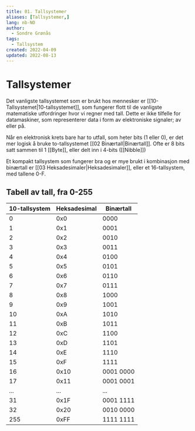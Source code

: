 ```yaml
---
title: 01. Tallsystemer
aliases: [Tallsystemer,]
lang: nb-NO
author:
  - Sondre Grønås
tags:
  - Tallsystem
created: 2022-04-09
updated: 2022-08-13
---
```

# Tallsystemer
Det vanligste tallsystemet som er brukt hos mennesker er [[10-Tallsystemet|10-tallsystemet]], som fungerer flott til de vanligste matematiske utfordringer hvor vi regner med tall. Dette er ikke tilfelle for datamaskiner, som representerer data i form av elektroniske signaler; av eller på.

Når en elektronisk krets bare har to utfall, som heter bits (1 eller 0), er det mer logisk å bruke to-tallsystemet [[02 Binærtall|Binærtall]]. Ofte er 8 bits satt sammen til 1 [[Byte]], eller delt inn i 4-bits ([[Nibble]])

Et kompakt tallsystem som fungerer bra og er mye brukt i kombinasjon med binærtall er [[03 Heksadesimaler|Heksadesimaler]], eller et 16-tallsystem, med tallene 0-F.

## Tabell av tall, fra 0-255
| 10-tallsystem | Heksadesimal | Binærtall |
| ------------- | ------------ | --------- |
| 0             | 0x0          | 0000      |
| 1             | 0x1          | 0001      |
| 2             | 0x2          | 0010      |
| 3             | 0x3          | 0011      |
| 4             | 0x4          | 0100      |
| 5             | 0x5          | 0101      |
| 6             | 0x6          | 0110      |
| 7             | 0x7          | 0111      |
| 8             | 0x8          | 1000      |
| 9             | 0x9          | 1001      |
| 10            | 0xA          | 1010      |
| 11            | 0xB          | 1011      |
| 12            | 0xC          | 1100      |
| 13            | 0xD          | 1101      |
| 14            | 0xE          | 1110      |
| 15            | 0xF          | 1111      |
| 16            | 0x10         | 0001 0000 |
| 17            | 0x11         | 0001 0001 |
| ...           | ...          | ...       |
| 31            | 0x1F         | 0001 1111 |
| 32            | 0x20         | 0010 0000 |
| 255           | 0xFF         | 1111 1111 |
